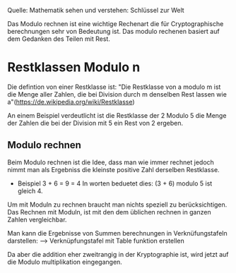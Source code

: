 Quelle: Mathematik sehen und verstehen: Schlüssel zur Welt

Das Modulo rechnen ist eine wichtige Rechenart die für Cryptographische berechnungen sehr von Bedeutung ist.
Das modulo rechenen basiert auf dem Gedanken des Teilen mit Rest.

# Restklassen Modulo n
Die defintion von einer Restklasse ist: 
"Die Restklasse von a modulo m ist die Menge aller Zahlen, die bei Division durch m denselben Rest lassen wie a"(https://de.wikipedia.org/wiki/Restklasse)

An einem Beispiel verdeutlicht ist die Restklasse der 2 Modulo 5 die Menge der Zahlen die bei der Division mit 5 ein Rest von 2 ergeben.

## Modulo rechnen
Beim Modulo rechnen ist die Idee, dass man wie immer rechnet jedoch nimmt man als Ergebniss die kleinste positive Zahl derselben Restklasse.

* Beispiel
3 + 6 = 9 = 4
In worten beduetet dies: (3 + 6) modulo 5 ist gleich 4.

Um mit Moduln zu rechnen braucht man nichts speziell zu berücksichtigen. 
Das Rechnen mit Moduln, ist mit den dem üblichen rechnen in ganzen Zahlen vergleichbar.

Man kann die Ergebnisse von Summen berechnungen in Verknüfungstafeln darstellen:
--> Verknüpfungstafel mit Table funktion erstellen

Da aber die addition eher zweitrangig in der Kryptographie ist, wird jetzt auf die Modulo multiplikation eingegangen. 

